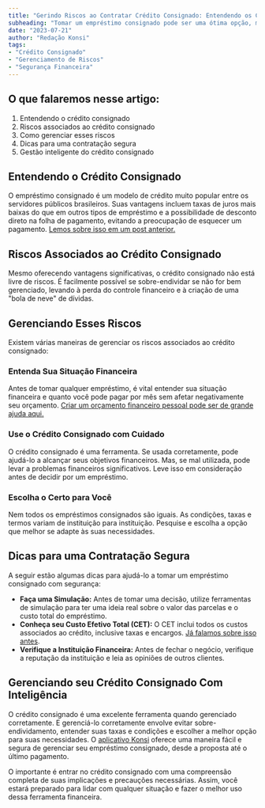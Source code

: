 ```yaml
---
title: "Gerindo Riscos ao Contratar Crédito Consignado: Entendendo os Cuidados Necessários"
subheading: "Tomar um empréstimo consignado pode ser uma ótima opção, mas é preciso saber como fazer isso com segurança. Este guia o ajudará a entender e gerenciar os riscos associados ao crédito consignado."
date: "2023-07-21"
author: "Redação Konsi"
tags:
- "Crédito Consignado"
- "Gerenciamento de Riscos"
- "Segurança Financeira"
---
```


## O que falaremos nesse artigo:

1. Entendendo o crédito consignado
2. Riscos associados ao crédito consignado
3. Como gerenciar esses riscos
4. Dicas para uma contratação segura
5. Gestão inteligente do crédito consignado

## Entendendo o Crédito Consignado

O empréstimo consignado é um modelo de crédito muito popular entre os servidores públicos brasileiros. Suas vantagens incluem taxas de juros mais baixas do que em outros tipos de empréstimo e a possibilidade de desconto direto na folha de pagamento, evitando a preocupação de esquecer um pagamento. [Lemos sobre isso em um post anterior.](http://konsi.com.br/postagens/como-o-crdito-consignado-pode-auxiliar-na-transio-de-carreira-do-servidor-pblico)

## Riscos Associados ao Crédito Consignado

Mesmo oferecendo vantagens significativas, o crédito consignado não está livre de riscos. É facilmente possível se sobre-endividar se não for bem gerenciado, levando à perda do controle financeiro e à criação de uma "bola de neve" de dívidas.

## Gerenciando Esses Riscos

Existem várias maneiras de gerenciar os riscos associados ao crédito consignado:

### Entenda Sua Situação Financeira

Antes de tomar qualquer empréstimo, é vital entender sua situação financeira e quanto você pode pagar por mês sem afetar negativamente seu orçamento. [Criar um orçamento financeiro pessoal pode ser de grande ajuda aqui.](http://konsi.com.br/postagens/como-criar-e-seguir-um-oramento-financeiro-pessoal-para-servidores-pblicos)

### Use o Crédito Consignado com Cuidado

O crédito consignado é uma ferramenta. Se usada corretamente, pode ajudá-lo a alcançar seus objetivos financeiros. Mas, se mal utilizada, pode levar a problemas financeiros significativos. Leve isso em consideração antes de decidir por um empréstimo.

### Escolha o Certo para Você

Nem todos os empréstimos consignados são iguais. As condições, taxas e termos variam de instituição para instituição. Pesquise e escolha a opção que melhor se adapte às suas necessidades.

## Dicas para uma Contratação Segura

A seguir estão algumas dicas para ajudá-lo a tomar um empréstimo consignado com segurança:

- **Faça uma Simulação:** Antes de tomar uma decisão, utilize ferramentas de simulação para ter uma ideia real sobre o valor das parcelas e o custo total do empréstimo.
- **Conheça seu Custo Efetivo Total (CET):** O CET inclui todos os custos associados ao crédito, inclusive taxas e encargos. [Já falamos sobre isso antes](http://konsi.com.br/postagens/aprenda-a-avaliar-o-custo-efetivo-total-cet-de-um-emprstimo-consignado).
- **Verifique a Instituição Financeira:** Antes de fechar o negócio, verifique a reputação da instituição e leia as opiniões de outros clientes.

## Gerenciando seu Crédito Consignado Com Inteligência

O crédito consignado é uma excelente ferramenta quando gerenciado corretamente. E gerenciá-lo corretamente envolve evitar sobre-endividamento, entender suas taxas e condições e escolher a melhor opção para suas necessidades. O [aplicativo Konsi](http://konsi.com.br/app) oferece uma maneira fácil e segura de gerenciar seu empréstimo consignado, desde a proposta até o último pagamento.

O importante é entrar no crédito consignado com uma compreensão completa de suas implicações e precauções necessárias. Assim, você estará preparado para lidar com qualquer situação e fazer o melhor uso dessa ferramenta financeira.